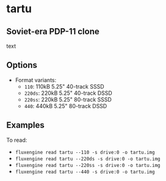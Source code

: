 tartu
====
## Soviet-era PDP-11 clone
<!-- This file is automatically generated. Do not edit. -->

text

## Options

  - Format variants:
      - `110`: 110kB 5.25" 40-track SSSD
      - `220ds`: 220kB 5.25" 40-track DSSD
      - `220ss`: 220kB 5.25" 80-track SSSD
      - `440`: 440kB 5.25" 80-track DSSD

## Examples

To read:

  - `fluxengine read tartu --110 -s drive:0 -o tartu.img`
  - `fluxengine read tartu --220ds -s drive:0 -o tartu.img`
  - `fluxengine read tartu --220ss -s drive:0 -o tartu.img`
  - `fluxengine read tartu --440 -s drive:0 -o tartu.img`

